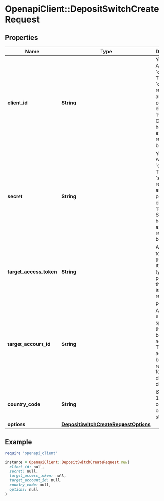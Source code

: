 # OpenapiClient::DepositSwitchCreateRequest

## Properties

| Name | Type | Description | Notes |
| ---- | ---- | ----------- | ----- |
| **client_id** | **String** | Your Plaid API &#x60;client_id&#x60;. The &#x60;client_id&#x60; is required and may be provided either in the &#x60;PLAID-CLIENT-ID&#x60; header or as part of a request body. | [optional] |
| **secret** | **String** | Your Plaid API &#x60;secret&#x60;. The &#x60;secret&#x60; is required and may be provided either in the &#x60;PLAID-SECRET&#x60; header or as part of a request body. | [optional] |
| **target_access_token** | **String** | Access token for the target Item, typically provided in the Import Item response.  |  |
| **target_account_id** | **String** | Plaid Account ID that specifies the target bank account. This account will become the recipient for a user&#39;s direct deposit. |  |
| **country_code** | **String** | ISO-3166-1 alpha-2 country code standard. | [optional] |
| **options** | [**DepositSwitchCreateRequestOptions**](DepositSwitchCreateRequestOptions.md) |  | [optional] |

## Example

```ruby
require 'openapi_client'

instance = OpenapiClient::DepositSwitchCreateRequest.new(
  client_id: null,
  secret: null,
  target_access_token: null,
  target_account_id: null,
  country_code: null,
  options: null
)
```

